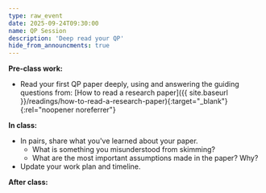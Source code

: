 ```yaml
---
type: raw_event
date: 2025-09-24T09:30:00
name: QP Session
description: 'Deep read your QP'
hide_from_announcments: true
---
```


**Pre-class work:**

* Read your first QP paper deeply, using and answering the guiding questions from: [How to read a research paper]({{ site.baseurl }}/readings/how-to-read-a-research-paper){:target="_blank"}{:rel="noopener noreferrer"}


**In class:**

* In pairs, share what you've learned about your paper.
	* What is something you misunderstood from skimming?
	* What are the most important assumptions made in the paper? Why?
* Update your work plan and timeline.

**After class:**


